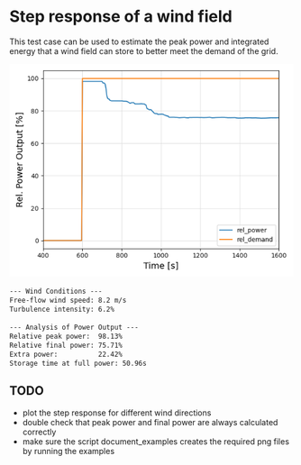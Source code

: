 # Step response of a wind field

This test case can be used to estimate the peak power and integrated energy that a wind field can store to better meet the demand of the grid.

![Step Response](step_response.png)

```
--- Wind Conditions ---
Free-flow wind speed: 8.2 m/s
Turbulence intensity: 6.2%

--- Analysis of Power Output ---
Relative peak power:  98.13%
Relative final power: 75.71%
Extra power:          22.42%
Storage time at full power: 50.96s
```

## TODO
- plot the step response for different wind directions
- double check that peak power and final power are always calculated correctly
- make sure the script document_examples creates the required png files by running the examples
